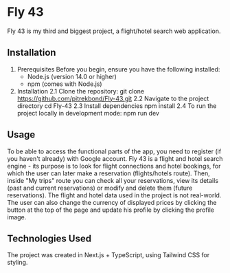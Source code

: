 # Fly 43
Fly 43 is my third and biggest project, a flight/hotel search web application.

## Installation
1. Prerequisites
     Before you begin, ensure you have the following installed:
      - Node.js (version 14.0 or higher)
      - npm (comes with Node.js)
2. Installation
     2.1 Clone the repository:
       git clone https://github.com/pitrekbond/Fly-43.git
     2.2 Navigate to the project directory
       cd Fly-43
     2.3 Install dependencies
       npm install
     2.4 To run the project locally in development mode:
       npm run dev
   
## Usage
To be able to access the functional parts of the app, you need to register (if you haven't already) with Google account.
Fly 43 is a flight and hotel search engine - its purpose is to look for flight connections and hotel bookings, for which the user can later make a reservation (flights/hotels route). Then, inside "My trips" route you can check all your reservations, view its details (past and current reservations) or modify and delete them (future reservations). The flight and hotel data used in the project is not real-world. 
The user can also change the currency of displayed prices by clicking the button at the top of the page and update his profile by clicking the profile image. 


## Technologies Used
The project was created in Next.js + TypeScript, using Tailwind CSS for styling. 
